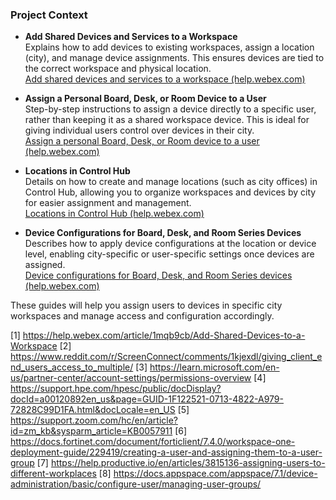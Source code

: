 ### Project Context
- **Add Shared Devices and Services to a Workspace**  
  Explains how to add devices to existing workspaces, assign a location (city), and manage device assignments. This ensures devices are tied to the correct workspace and physical location.  
  [Add shared devices and services to a workspace (help.webex.com)](https://help.webex.com/article/1mqb9cb/Add-Shared-Devices-to-a-Workspace)

- **Assign a Personal Board, Desk, or Room Device to a User**  
  Step-by-step instructions to assign a device directly to a specific user, rather than keeping it as a shared workspace device. This is ideal for giving individual users control over devices in their city.  
  [Assign a personal Board, Desk, or Room device to a user (help.webex.com)](https://help.webex.com/en-us/article/zfbu4j/Assign-a-personal-Board-Desk-or-Room-device-to-a-user)

- **Locations in Control Hub**  
  Details on how to create and manage locations (such as city offices) in Control Hub, allowing you to organize workspaces and devices by city for easier assignment and management.  
  [Locations in Control Hub (help.webex.com)](https://help.webex.com/en-us/article/ajh6iy/Locations-in-Control-Hub)

- **Device Configurations for Board, Desk, and Room Series Devices**  
  Describes how to apply device configurations at the location or device level, enabling city-specific or user-specific settings once devices are assigned.  
  [Device configurations for Board, Desk, and Room Series devices (help.webex.com)](https://help.webex.com/en-us/article/n5pqqcm/Device-configurations-for-Board,-Desk,-and-Room-Series-devices)

These guides will help you assign users to devices in specific city workspaces and manage access and configuration accordingly.

[1] https://help.webex.com/article/1mqb9cb/Add-Shared-Devices-to-a-Workspace
[2] https://www.reddit.com/r/ScreenConnect/comments/1kjexdl/giving_client_end_users_access_to_multiple/
[3] https://learn.microsoft.com/en-us/partner-center/account-settings/permissions-overview
[4] https://support.hpe.com/hpesc/public/docDisplay?docId=a00120892en_us&page=GUID-1F122521-0713-4822-A979-72828C99D1FA.html&docLocale=en_US
[5] https://support.zoom.com/hc/en/article?id=zm_kb&sysparm_article=KB0057911
[6] https://docs.fortinet.com/document/forticlient/7.4.0/workspace-one-deployment-guide/229419/creating-a-user-and-assigning-them-to-a-user-group
[7] https://help.productive.io/en/articles/3815136-assigning-users-to-different-workplaces
[8] https://docs.appspace.com/appspace/7.1/device-administration/basic/configure-user/managing-user-groups/
